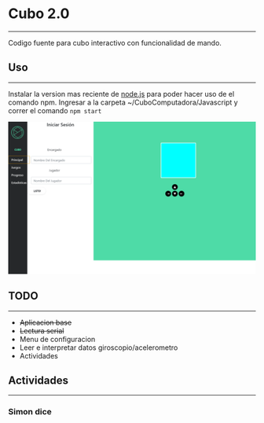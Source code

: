 # Cubo 2.0
---
Codigo fuente para cubo interactivo con funcionalidad de mando.

## Uso
---
Instalar la version mas reciente de [node.js](https://nodejs.org/en/download/) para poder hacer uso de el comando npm. Ingresar a la carpeta ~/CuboComputadora/Javascript y correr el comando ``` npm start ```

![alt text](https://raw.githubusercontent.com/Quak1/Cubo/master/CuboComputadora/Javascript/img/screen.png)


## TODO
---
* ~~Aplicacion base~~
* ~~Lectura serial~~
* Menu de configuracion
* Leer e interpretar datos giroscopio/acelerometro
* Actividades

## Actividades
---
### Simon dice
